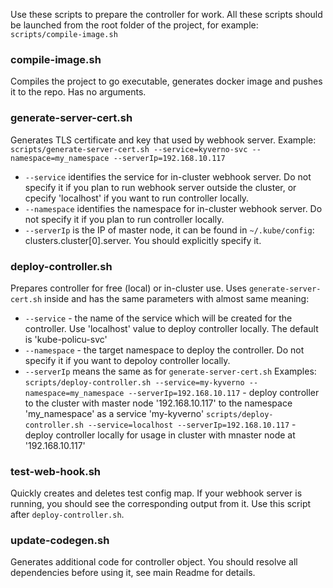 Use these scripts to prepare the controller for work.
All these scripts should be launched from the root folder of the project, for example:
`scripts/compile-image.sh`

### compile-image.sh ###
Compiles the project to go executable, generates docker image and pushes it to the repo. Has no arguments.

### generate-server-cert.sh ###
Generates TLS certificate and key that used by webhook server. Example:
`scripts/generate-server-cert.sh --service=kyverno-svc --namespace=my_namespace --serverIp=192.168.10.117`
* `--service` identifies the service for in-cluster webhook server. Do not specify it if you plan to run webhook server outside the cluster, or cpecify 'localhost' if you want to run controller locally.
* `--namespace` identifies the namespace for in-cluster webhook server. Do not specify it if you plan to run controller locally.
* `--serverIp` is the IP of master node, it can be found in `~/.kube/config`: clusters.cluster[0].server. You should explicitly specify it.

### deploy-controller.sh ###
Prepares controller for free (local) or in-cluster use. Uses `generate-server-cert.sh` inside and has the same parameters with almost same meaning:
* `--service` - the name of the service which will be created for the controller. Use 'localhost' value to deploy controller locally. The default is 'kube-policu-svc'
* `--namespace` - the target namespace to deploy the controller. Do not specify it if you want to depoloy controller locally.
* `--serverIp` means the same as for `generate-server-cert.sh`
Examples:
`scripts/deploy-controller.sh --service=my-kyverno --namespace=my_namespace --serverIp=192.168.10.117` - deploy controller to the cluster with master node '192.168.10.117' to the namespace 'my_namespace' as a service 'my-kyverno'
`scripts/deploy-controller.sh --service=localhost --serverIp=192.168.10.117` - deploy controller locally for usage in cluster with mnaster node at '192.168.10.117'

### test-web-hook.sh ###
Quickly creates and deletes test config map. If your webhook server is running, you should see the corresponding output from it. Use this script after `deploy-controller.sh`.

### update-codegen.sh ###
Generates additional code for controller object. You should resolve all dependencies before using it, see main Readme for details.
